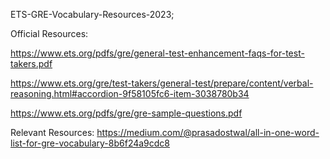 ETS-GRE-Vocabulary-Resources-2023;

Official Resources:

https://www.ets.org/pdfs/gre/general-test-enhancement-faqs-for-test-takers.pdf

https://www.ets.org/gre/test-takers/general-test/prepare/content/verbal-reasoning.html#accordion-9f58105fc6-item-3038780b34

https://www.ets.org/pdfs/gre/gre-sample-questions.pdf

Relevant Resources: https://medium.com/@prasadostwal/all-in-one-word-list-for-gre-vocabulary-8b6f24a9cdc8
